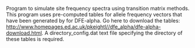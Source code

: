 Program to simulate site frequency spectra using transition matrix methods. This program uses pre-computed tables for allele frequency vectors that have been generated by for DFE-alpha. Go here to download the tables: http://www.homepages.ed.ac.uk/pkeightl//dfe_alpha/dfe-alpha-download.html.
A directory_config.dat text file specifying the directory of these tables is required.